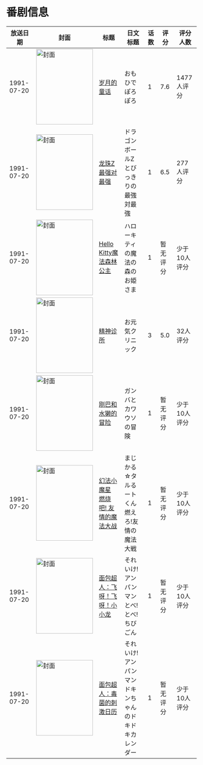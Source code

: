 # 番剧信息

|放送日期|封面|标题|日文标题|话数|评分|评分人数|
|---|---|---|---|---|---|---|
|1991-07-20|<img src="//lain.bgm.tv/pic/cover/c/10/a7/512_u055w.jpg" alt="封面" style="width:150px;height:200px;object-fit:cover;">|[岁月的童话](https://bangumi.tv/subject/512)|おもひでぽろぽろ|1|7.6|1477人评分|
|1991-07-20|<img src="//lain.bgm.tv/pic/cover/c/d2/40/44943_gLMKG.jpg" alt="封面" style="width:150px;height:200px;object-fit:cover;">|[龙珠Z 最强对最强](https://bangumi.tv/subject/44943)|ドラゴンボールZ  とびっきりの最強対最強|1|6.5|277人评分|
|1991-07-20|<img src="//lain.bgm.tv/pic/cover/c/85/b7/89696_cWmcW.jpg" alt="封面" style="width:150px;height:200px;object-fit:cover;">|[Hello Kitty魔法森林公主](https://bangumi.tv/subject/89696)|ハローキティの魔法の森のお姫さま|1|暂无评分|少于10人评分|
|1991-07-20|<img src="/img/no_icon_subject.png" alt="封面" style="width:150px;height:200px;object-fit:cover;">|[精神诊所](https://bangumi.tv/subject/109612)|お元気クリニック|3|5.0|32人评分|
|1991-07-20|<img src="//lain.bgm.tv/pic/cover/c/9f/2e/139360_IWx9i.jpg" alt="封面" style="width:150px;height:200px;object-fit:cover;">|[刚巴和水獭的冒险](https://bangumi.tv/subject/139360)|ガンバとカワウソの冒険|1|暂无评分|少于10人评分|
|1991-07-20|<img src="//lain.bgm.tv/pic/cover/c/05/f8/416533_UOoHD.jpg" alt="封面" style="width:150px;height:200px;object-fit:cover;">|[幻法小魔星 燃烧吧! 友情的魔法大战](https://bangumi.tv/subject/416533)|まじかる☆タルるートくん 燃えろ!友情の魔法大戦|1|暂无评分|少于10人评分|
|1991-07-20|<img src="//lain.bgm.tv/pic/cover/c/3e/7d/418856_QbNpH.jpg" alt="封面" style="width:150px;height:200px;object-fit:cover;">|[面包超人：飞呀！飞呀！小小龙](https://bangumi.tv/subject/418856)|それいけ!アンパンマン とべ! とべ! ちびごん|1|暂无评分|少于10人评分|
|1991-07-20|<img src="//lain.bgm.tv/pic/cover/c/8a/70/418857_s8Ux8.jpg" alt="封面" style="width:150px;height:200px;object-fit:cover;">|[面包超人：毒菌的刺激日历](https://bangumi.tv/subject/418857)|それいけ!アンパンマン ドキンちゃんのドキドキカレンダー|1|暂无评分|少于10人评分|
